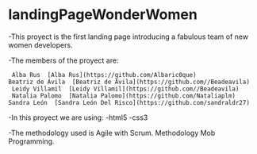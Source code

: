 # landingPageWonderWomen

-This proyect is the first landing page introducing a fabulous team of new women developers.

-The members of the proyect are: 

     Alba Rus  [Alba Rus](https://github.com/Albaric0que)
    Beatriz de Ávila  [Beatriz de Ávila](https://github.com//Beadeavila)
     Leidy Villamil  [Leidy Villamil](https://github.com//Beadeavila)
     Natalia Palomo  [Natalia Palomo](https://github.com/Nataliaplm)
    Sandra León  [Sandra León Del Risco](https://github.com/sandraldr27)
    

-In this proyect we are using:
   -html5
   -css3

-The methodology used is Agile with Scrum. Methodology Mob Programming.

